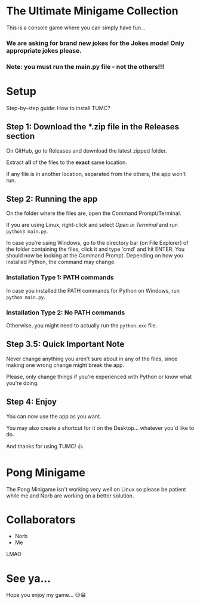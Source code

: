 # The Ultimate Minigame Collection
This is a console game where you can simply have fun...

### We are asking for brand new jokes for the Jokes mode! Only appropriate jokes please.

### Note: you must run the main.py file - not the others!!!

# Setup
Step-by-step guide: How to install TUMC?

## Step 1: Download the *.zip file in the Releases section
On GitHub, go to Releases and download the latest zipped folder.

Extract **all** of the files to the **exact** same location.

If any file is in another location, separated from the others, the app won't run.

## Step 2: Running the app
On the folder where the files are, open the Command Prompt/Terminal.

If you are using Linux, right-click and select _Open in Terminal_ and run <code>python3 main.py</code>.

In case you're using Windows, go to the directory bar (on File Explorer) of the folder containing the files, click it and type 'cmd' and hit ENTER.
You should now be looking at the Command Prompt.
Depending on how you installed Python, the command may change.

### Installation Type 1: PATH commands
In case you installed the PATH commands for Python on Windows, run <code>python main.py</code>.

### Installation Type 2: No PATH commands
Otherwise, you might need to actually run the <code>python.exe</code> file.

## Step 3.5: Quick Important Note
Never change anything you aren't sure about in any of the files, since making one wrong change might break the app.

Please, only change things if you're experienced with Python or know what you're doing.

## Step 4: Enjoy
You can now use the app as you want.

You may also create a shortcut for it on the Desktop... whatever you'd like to do.

And thanks for using TUMC! :+1:

# Pong Minigame
The Pong Minigame isn't working very well on Linux so please be patient while me and Norb are working on a better solution.

# Collaborators
- Norb
- Me

LMAO

# See ya... 
Hope you enjoy my game... 😉😁
